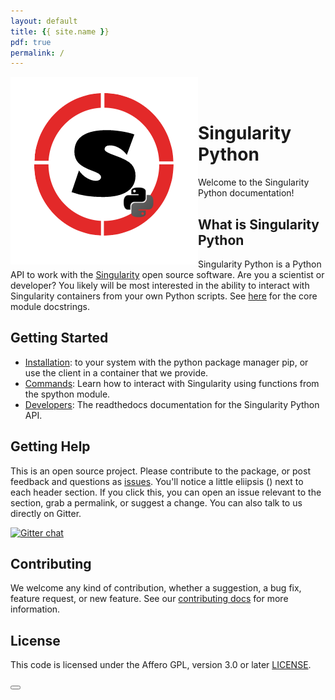 ```yaml
---
layout: default
title: {{ site.name }}
pdf: true
permalink: /
---
```


<div style="float:right; margin-bottom:50px; color:#666">
</div>

<div>
    <img src="img/logo.png" style="float:left">
</div><br><br>


# Singularity Python
Welcome to the Singularity Python documentation!


## What is Singularity Python
Singularity Python is a Python API to work with the <a href="https://singularityware.github.io" target="_blank">Singularity</a> open source software. Are you a scientist or developer? You likely will be most interested in the ability to interact with Singularity containers from your own Python scripts. See <a href="https://singularityhub.github.io/singularity-cli/api/source/spython.main.html" target="_blank">here</a> for the core module docstrings.


## Getting Started

 - [Installation](/singularity-cli/install): to your system with the python package manager pip, or use the client in a container that we provide.
 - [Commands](/singularity-cli/commands): Learn how to interact with Singularity using functions from the spython module.
 - [Developers](https://singularityhub.github.io/singularity-cli/api/source/spython.main.html): The readthedocs documentation for the Singularity Python API.


## Getting Help
This is an open source project. Please contribute to the package, or post feedback and questions as <a href="https://github.com/singularityhub/singularity-cli" target="_blank">issues</a>. You'll notice a little eliipsis (<i class="fa fa-ellipsis-h"></i>) next to each header section. If you click this, you can open an issue relevant to the section, grab a permalink, or suggest a change. You can also talk to us directly on Gitter.

[![Gitter chat](https://badges.gitter.im/gitterHQ/gitter.png)](https://gitter.im/singularityhub/lobby)


## Contributing
We welcome any kind of contribution, whether a suggestion, a bug fix, feature request, or new feature. See our  [contributing docs](/singularity-cli/contribute-docs) for more information.

## License
This code is licensed under the Affero GPL, version 3.0 or later [LICENSE](https://github.com/singularityhub/singularity-cli/blob/master/LICENSE).


<div>
    <a href="/singularity-cli/install"><button class="next-button btn btn-primary"><i class="fa fa-chevron-right"></i> </button></a>
</div><br>
